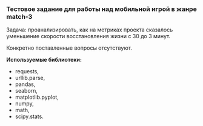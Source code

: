 ### Тестовое задание для работы над мобильной игрой в жанре match-3

Задача: проанализировать, как на метриках проекта сказалось уменьшение скорости восстановления жизни с 30 до 3 минут.

Конкретно поставленные вопросы отсутствуют.

**Используемые библиотеки:**
* requests,
* urllib.parse,
* pandas,
* seaborn,
* matplotlib.pyplot,
* numpy,
* math,
* scipy.stats.

